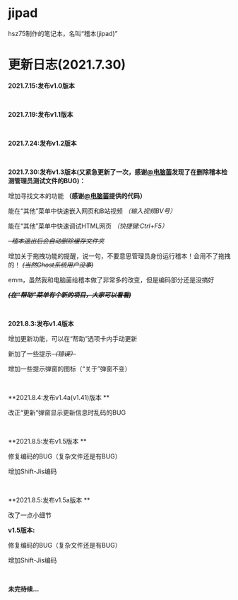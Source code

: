 # jipad
hsz75制作的笔记本，名叫“稽本(jipad)”

# 更新日志(2021.7.30)

**2021.7.15:发布v1.0版本**

<br>

**2021.7.19:发布v1.1版本**

<br>

**2021.7.24:发布v1.2版本**

<br>

**2021.7.30:发布v1.3版本(又紧急更新了一次，感谢[@电脑菌](https://github.com/dnyyfb)发现了在删除稽本检测管理员测试文件的BUG)：**

增加寻找文本的功能  **（感谢[@电脑菌](https://github.com/dnyyfb)提供的代码）**

能在“其他”菜单中快速嵌入网页和B站视频 *（输入视频BV号）*

能在“其他”菜单中快速调试HTML网页  *（快捷键:Ctrl+F5）*

<del>  *稽本退出后会自动删除缓存文件夹* </del>

增加关于拖拽功能的提醒，说一句，不要意思管理员身份运行稽本！会用不了拖拽的！   <del>*(当然Ghost系统用户没事)*</del> 

emm，虽然我和电脑菌给稽本做了非常多的改变，但是编码部分还是没搞好

 <del> ***(在“帮助”菜单有个新的项目，大家可以看看)***</del>

<br>

**2021.8.3:发布v1.4版本**

增加更新功能，可以在“帮助”选项卡内手动更新

新加了一些提示<del>*（错误）*</del>

增加一些提示弹窗的图标（“关于”弹窗不变）

<br>

**2021.8.4:发布v1.4a(v1.41)版本 **

改正“更新“弹窗显示更新信息时乱码的BUG

<br>

**2021.8.5:发布v1.5版本 **

修复编码的BUG（复杂文件还是有BUG）

增加Shift-Jis编码

<br>

**2021.8.5:发布v1.5a版本 **

改了一点小细节

**v1.5版本:**

修复编码的BUG（复杂文件还是有BUG）

增加Shift-Jis编码

<br>

**未完待续...**